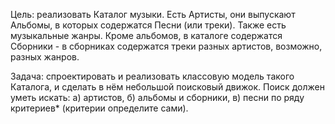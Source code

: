 Цель: реализовать Каталог музыки.
Есть Артисты, они выпускают Альбомы, в которых содержатся Песни (или треки). Также есть музыкальные жанры. Кроме альбомов, в каталоге содержатся Сборники - в сборниках содержатся треки разных артистов, возможно, разных жанров.

Задача: спроектировать и реализовать классовую модель такого Каталога, и сделать в нём небольшой поисковый движок. 
Поиск должен уметь искать: 
а) артистов, 
б) альбомы и сборники, 
в) песни по ряду критериев* (критерии определите сами).
